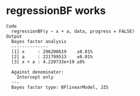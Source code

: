 # regressionBF works

    Code
      regressionBF(y ~ x + a, data, progress = FALSE)
    Output
      Bayes factor analysis
      --------------
      [1] x     : 296200619    ±0.01%
      [2] a     : 221799513    ±0.01%
      [3] x + a : 4.220733e+19 ±0%
      
      Against denominator:
        Intercept only 
      ---
      Bayes factor type: BFlinearModel, JZS
      

